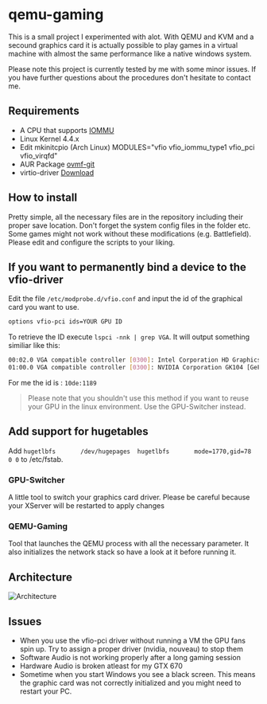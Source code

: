 # qemu-gaming
This is a small project I experimented with alot. With QEMU and KVM and a secound graphics card it is actually possible to play games in a virtual machine with almost the same performance like a native windows system.

Please note this project is currently tested by me with some minor issues. If you have further questions about the procedures don't hesitate to contact me.

## Requirements
* A CPU that supports [IOMMU](https://en.wikipedia.org/wiki/List_of_IOMMU-supporting_hardware)
* Linux Kernel 4.4.x
* Edit mkinitcpio (Arch Linux) MODULES="vfio vfio_iommu_type1 vfio_pci vfio_virqfd"
* AUR Package [ovmf-git](https://aur.archlinux.org/packages/ovmf-git/)
* virtio-driver [Download](https://fedorapeople.org/groups/virt/virtio-win/direct-downloads/archive-virtio/)

## How to install
Pretty simple, all the necessary files are in the repository including their proper save location.
Don't forget the system config files in the folder etc. Some games might not work without these modifications (e.g. Battlefield).
Please edit and configure the scripts to your liking.

## If you want to permanently bind a device to the vfio-driver
Edit the file `/etc/modprobe.d/vfio.conf` and input the id of the graphical card you want to use.

```sh
options vfio-pci ids=YOUR GPU ID
```

To retrieve the ID execute `lspci -nnk | grep VGA`. It will output something similiar like this:
```bash
00:02.0 VGA compatible controller [0300]: Intel Corporation HD Graphics 530 [8086:1912] (rev 06)
01:00.0 VGA compatible controller [0300]: NVIDIA Corporation GK104 [GeForce GTX 670] [10de:1189] (rev a1)
```

For me the id is : `10de:1189`

> Please note that you shouldn't use this method if you want to reuse your GPU in the linux environment. Use the GPU-Switcher instead.

## Add support for hugetables

Add `hugetlbfs       /dev/hugepages  hugetlbfs       mode=1770,gid=78        0 0` to /etc/fstab.

### GPU-Switcher
A little tool to switch your graphics card driver. Please be careful because your XServer will be restarted to apply changes

### QEMU-Gaming
Tool that launches the QEMU process with all the necessary parameter. It also initializes the network stack so have a look at it before running it. 

## Architecture
![Architecture](https://raw.githubusercontent.com/Bomberus/qemu-gaming/master/Architecture.png "Architecture")

## Issues
* When you use the vfio-pci driver without running a VM the GPU fans spin up. Try to assign a proper driver (nvidia, nouveau) to stop them
* Software Audio is not working properly after a long gaming session
* Hardware Audio is broken atleast for my GTX 670
* Sometime when you start Windows you see a black screen. This means the graphic card was not correctly initialized and you might need to restart your PC.
